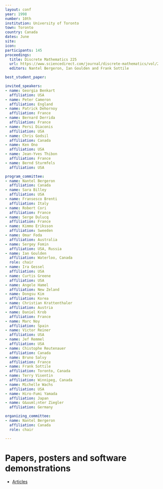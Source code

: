 ```yaml
---
layout: conf
year: 1998
number: 10th
institution: University of Toronto
town: Toronto
country: Canada
dates: June
site:
icon:
participants: 145
proceedings:
  title: Discrete Mathematics 225
  url: https://www.sciencedirect.com/journal/discrete-mathematics/vol/225/issue/1
  editors: Nantel Bergeron, Ian Goulden and Frank Sottile

best_student_paper:

invited_speakers:
- name: Georgia Benkart
  affiliation: USA
- name: Peter Cameron
  affiliation: England
- name: Patrick Dehornoy
  affiliation: France
- name: Bernard Derrida
  affiliation: France
- name: Persi Diaconis
  affiliation: USA
- name: Chris Godsil
  affiliation: Canada
- name: Ken Ono
  affiliation: USA
- name: Jean-Yves Thibon
  affiliation: France
- name: Bernd Sturmfels
  affiliation: USA

program_committee:
- name: Nantel Bergeron
  affiliation: Canada
- name: Sara Billey
  affiliation: USA
- name: Fransesco Brenti
  affiliation: Italy
- name: Robert Cori
  affiliation: France
- name: Serge Dulucq
  affiliation: France
- name: Kimmo Eriksson
  affiliation: Sweeden
- name: Omar Foda
  affiliation: Australia
- name: Sergey Fomin
  affiliation: USA, Russia
- name: Ian Goulden
  affiliation: Waterloo, Canada
  role: chair
- name: Ira Gessel
  affiliation: USA
- name: Curtis Greene
  affiliation: USA
- name: Angele Hamel
  affiliation: New Zeland
- name: Dongsu Kim
  affiliation: Korea
- name: Christian Krattenthaler
  affiliation: Austria
- name: Daniel Krob
  affiliation: France
- name: Marc Noy
  affiliation: Spain
- name: Victor Reiner
  affiliation: USA
- name: Jef Remmel
  affiliation: USA
- name: Chistophe Reutenauer
  affiliation: Canada
- name: Bruno Salvy
  affiliation: France
- name: Frank Sottile
  affiliation: Toronto, Canada
- name: Terry Visentin
  affiliation: Winnipeg, Canada
- name: Michelle Wachs
  affiliation: USA
- name: Hiro-Fumi Yamada
  affiliation: Japan
- name: G&uuml;nter Ziegler
  affiliation: Germany

organizing_committee:
- name: Nantel Bergeron
  affiliation: Canada
  role: chair

---
```


# Papers, posters and software demonstrations

- [Articles](https://fpsac-archive.github.io/FPSAC98/articles.html)